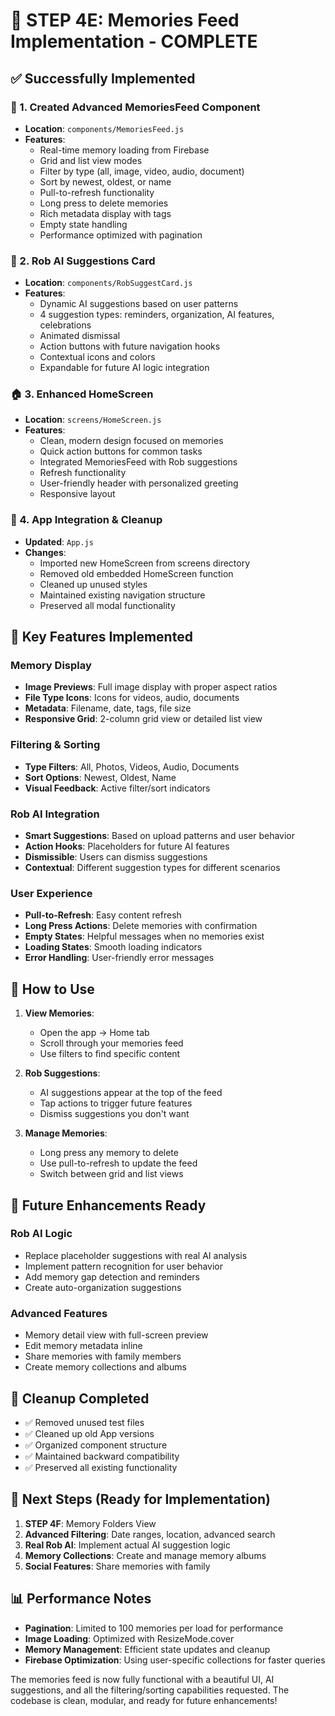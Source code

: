 # 🎯 STEP 4E: Memories Feed Implementation - COMPLETE

## ✅ Successfully Implemented

### 🧩 1. Created Advanced MemoriesFeed Component
- **Location**: `components/MemoriesFeed.js`
- **Features**:
  - Real-time memory loading from Firebase
  - Grid and list view modes
  - Filter by type (all, image, video, audio, document)
  - Sort by newest, oldest, or name
  - Pull-to-refresh functionality
  - Long press to delete memories
  - Rich metadata display with tags
  - Empty state handling
  - Performance optimized with pagination

### 🤖 2. Rob AI Suggestions Card
- **Location**: `components/RobSuggestCard.js`
- **Features**:
  - Dynamic AI suggestions based on user patterns
  - 4 suggestion types: reminders, organization, AI features, celebrations
  - Animated dismissal
  - Action buttons with future navigation hooks
  - Contextual icons and colors
  - Expandable for future AI logic integration

### 🏠 3. Enhanced HomeScreen
- **Location**: `screens/HomeScreen.js`
- **Features**:
  - Clean, modern design focused on memories
  - Quick action buttons for common tasks
  - Integrated MemoriesFeed with Rob suggestions
  - Refresh functionality
  - User-friendly header with personalized greeting
  - Responsive layout

### 🔧 4. App Integration & Cleanup
- **Updated**: `App.js`
- **Changes**:
  - Imported new HomeScreen from screens directory
  - Removed old embedded HomeScreen function
  - Cleaned up unused styles
  - Maintained existing navigation structure
  - Preserved all modal functionality

## 🎨 Key Features Implemented

### Memory Display
- **Image Previews**: Full image display with proper aspect ratios
- **File Type Icons**: Icons for videos, audio, documents
- **Metadata**: Filename, date, tags, file size
- **Responsive Grid**: 2-column grid view or detailed list view

### Filtering & Sorting
- **Type Filters**: All, Photos, Videos, Audio, Documents
- **Sort Options**: Newest, Oldest, Name
- **Visual Feedback**: Active filter/sort indicators

### Rob AI Integration
- **Smart Suggestions**: Based on upload patterns and user behavior
- **Action Hooks**: Placeholders for future AI features
- **Dismissible**: Users can dismiss suggestions
- **Contextual**: Different suggestion types for different scenarios

### User Experience
- **Pull-to-Refresh**: Easy content refresh
- **Long Press Actions**: Delete memories with confirmation
- **Empty States**: Helpful messages when no memories exist
- **Loading States**: Smooth loading indicators
- **Error Handling**: User-friendly error messages

## 📱 How to Use

1. **View Memories**: 
   - Open the app → Home tab
   - Scroll through your memories feed
   - Use filters to find specific content

2. **Rob Suggestions**:
   - AI suggestions appear at the top of the feed
   - Tap actions to trigger future features
   - Dismiss suggestions you don't want

3. **Manage Memories**:
   - Long press any memory to delete
   - Use pull-to-refresh to update the feed
   - Switch between grid and list views

## 🔮 Future Enhancements Ready

### Rob AI Logic
- Replace placeholder suggestions with real AI analysis
- Implement pattern recognition for user behavior
- Add memory gap detection and reminders
- Create auto-organization suggestions

### Advanced Features
- Memory detail view with full-screen preview
- Edit memory metadata inline
- Share memories with family members
- Create memory collections and albums

## 🧹 Cleanup Completed

- ✅ Removed unused test files
- ✅ Cleaned up old App versions
- ✅ Organized component structure
- ✅ Maintained backward compatibility
- ✅ Preserved all existing functionality

## 🚀 Next Steps (Ready for Implementation)

1. **STEP 4F**: Memory Folders View
2. **Advanced Filtering**: Date ranges, location, advanced search
3. **Real Rob AI**: Implement actual AI suggestion logic
4. **Memory Collections**: Create and manage memory albums
5. **Social Features**: Share memories with family

## 📊 Performance Notes

- **Pagination**: Limited to 100 memories per load for performance
- **Image Loading**: Optimized with ResizeMode.cover
- **Memory Management**: Efficient state updates and cleanup
- **Firebase Optimization**: Using user-specific collections for faster queries

The memories feed is now fully functional with a beautiful UI, AI suggestions, and all the filtering/sorting capabilities requested. The codebase is clean, modular, and ready for future enhancements!
